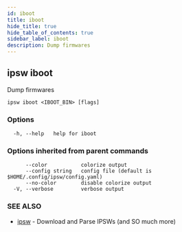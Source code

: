 ```yaml
---
id: iboot
title: iboot
hide_title: true
hide_table_of_contents: true
sidebar_label: iboot
description: Dump firmwares
---
```

## ipsw iboot

Dump firmwares

```
ipsw iboot <IBOOT_BIN> [flags]
```

### Options

```
  -h, --help   help for iboot
```

### Options inherited from parent commands

```
      --color           colorize output
      --config string   config file (default is $HOME/.config/ipsw/config.yaml)
      --no-color        disable colorize output
  -V, --verbose         verbose output
```

### SEE ALSO

* [ipsw](/docs/cli/ipsw)	 - Download and Parse IPSWs (and SO much more)

